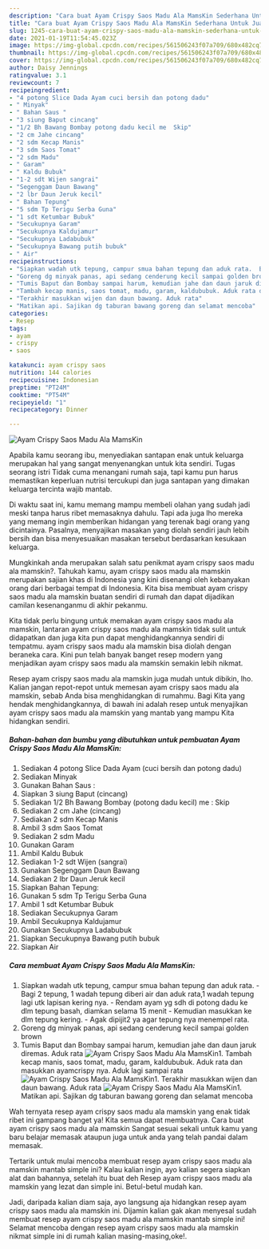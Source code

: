 ```yaml
---
description: "Cara buat Ayam Crispy Saos Madu Ala MamsKin Sederhana Untuk Jualan"
title: "Cara buat Ayam Crispy Saos Madu Ala MamsKin Sederhana Untuk Jualan"
slug: 1245-cara-buat-ayam-crispy-saos-madu-ala-mamskin-sederhana-untuk-jualan
date: 2021-01-19T11:54:45.023Z
image: https://img-global.cpcdn.com/recipes/561506243f07a709/680x482cq70/ayam-crispy-saos-madu-ala-mamskin-foto-resep-utama.jpg
thumbnail: https://img-global.cpcdn.com/recipes/561506243f07a709/680x482cq70/ayam-crispy-saos-madu-ala-mamskin-foto-resep-utama.jpg
cover: https://img-global.cpcdn.com/recipes/561506243f07a709/680x482cq70/ayam-crispy-saos-madu-ala-mamskin-foto-resep-utama.jpg
author: Daisy Jennings
ratingvalue: 3.1
reviewcount: 7
recipeingredient:
- "4 potong Slice Dada Ayam cuci bersih dan potong dadu"
- " Minyak"
- " Bahan Saus "
- "3 siung Baput cincang"
- "1/2 Bh Bawang Bombay potong dadu kecil me  Skip"
- "2 cm Jahe cincang"
- "2 sdm Kecap Manis"
- "3 sdm Saos Tomat"
- "2 sdm Madu"
- " Garam"
- " Kaldu Bubuk"
- "1-2 sdt Wijen sangrai"
- "Segenggam Daun Bawang"
- "2 lbr Daun Jeruk kecil"
- " Bahan Tepung"
- "5 sdm Tp Terigu Serba Guna"
- "1 sdt Ketumbar Bubuk"
- "Secukupnya Garam"
- "Secukupnya Kaldujamur"
- "Secukupnya Ladabubuk"
- "Secukupnya Bawang putih bubuk"
- " Air"
recipeinstructions:
- "Siapkan wadah utk tepung, campur smua bahan tepung dan aduk rata.  Bagi 2 tepung, 1 wadah tepung diberi air dan aduk rata,1 wadah tepung lagi utk lapisan kering nya. Rendam ayam yg sdh di potong dadu ke dlm tepung basah, diamkan selama 15 menit Kemudian masukkan ke dlm tepung kering. Agak dipijit2 ya agar tepung nya menempel rata."
- "Goreng dg minyak panas, api sedang cenderung kecil sampai golden brown"
- "Tumis Baput dan Bombay sampai harum, kemudian jahe dan daun jaruk diremas. Aduk rata"
- "Tambah kecap manis, saos tomat, madu, garam, kaldububuk. Aduk rata dan masukkan ayamcrispy nya. Aduk lagi sampai rata"
- "Terakhir masukkan wijen dan daun bawang. Aduk rata"
- "Matikan api. Sajikan dg taburan bawang goreng dan selamat mencoba"
categories:
- Resep
tags:
- ayam
- crispy
- saos

katakunci: ayam crispy saos 
nutrition: 144 calories
recipecuisine: Indonesian
preptime: "PT24M"
cooktime: "PT54M"
recipeyield: "1"
recipecategory: Dinner

---
```



![Ayam Crispy Saos Madu Ala MamsKin](https://img-global.cpcdn.com/recipes/561506243f07a709/680x482cq70/ayam-crispy-saos-madu-ala-mamskin-foto-resep-utama.jpg)

Apabila kamu seorang ibu, menyediakan santapan enak untuk keluarga merupakan hal yang sangat menyenangkan untuk kita sendiri. Tugas seorang istri Tidak cuma menangani rumah saja, tapi kamu pun harus memastikan keperluan nutrisi tercukupi dan juga santapan yang dimakan keluarga tercinta wajib mantab.

Di waktu  saat ini, kamu memang mampu membeli olahan yang sudah jadi meski tanpa harus ribet memasaknya dahulu. Tapi ada juga lho mereka yang memang ingin memberikan hidangan yang terenak bagi orang yang dicintainya. Pasalnya, menyajikan masakan yang diolah sendiri jauh lebih bersih dan bisa menyesuaikan masakan tersebut berdasarkan kesukaan keluarga. 



Mungkinkah anda merupakan salah satu penikmat ayam crispy saos madu ala mamskin?. Tahukah kamu, ayam crispy saos madu ala mamskin merupakan sajian khas di Indonesia yang kini disenangi oleh kebanyakan orang dari berbagai tempat di Indonesia. Kita bisa membuat ayam crispy saos madu ala mamskin buatan sendiri di rumah dan dapat dijadikan camilan kesenanganmu di akhir pekanmu.

Kita tidak perlu bingung untuk memakan ayam crispy saos madu ala mamskin, lantaran ayam crispy saos madu ala mamskin tidak sulit untuk didapatkan dan juga kita pun dapat menghidangkannya sendiri di tempatmu. ayam crispy saos madu ala mamskin bisa diolah dengan beraneka cara. Kini pun telah banyak banget resep modern yang menjadikan ayam crispy saos madu ala mamskin semakin lebih nikmat.

Resep ayam crispy saos madu ala mamskin juga mudah untuk dibikin, lho. Kalian jangan repot-repot untuk memesan ayam crispy saos madu ala mamskin, sebab Anda bisa menghidangkan di rumahmu. Bagi Kita yang hendak menghidangkannya, di bawah ini adalah resep untuk menyajikan ayam crispy saos madu ala mamskin yang mantab yang mampu Kita hidangkan sendiri.

<!--inarticleads1-->

##### Bahan-bahan dan bumbu yang dibutuhkan untuk pembuatan Ayam Crispy Saos Madu Ala MamsKin:

1. Sediakan 4 potong Slice Dada Ayam (cuci bersih dan potong dadu)
1. Sediakan  Minyak
1. Gunakan  Bahan Saus :
1. Siapkan 3 siung Baput (cincang)
1. Sediakan 1/2 Bh Bawang Bombay (potong dadu kecil) me : Skip
1. Sediakan 2 cm Jahe (cincang)
1. Sediakan 2 sdm Kecap Manis
1. Ambil 3 sdm Saos Tomat
1. Sediakan 2 sdm Madu
1. Gunakan  Garam
1. Ambil  Kaldu Bubuk
1. Sediakan 1-2 sdt Wijen (sangrai)
1. Gunakan Segenggam Daun Bawang
1. Sediakan 2 lbr Daun Jeruk kecil
1. Siapkan  Bahan Tepung:
1. Gunakan 5 sdm Tp Terigu Serba Guna
1. Ambil 1 sdt Ketumbar Bubuk
1. Sediakan Secukupnya Garam
1. Ambil Secukupnya Kaldujamur
1. Gunakan Secukupnya Ladabubuk
1. Siapkan Secukupnya Bawang putih bubuk
1. Siapkan  Air




<!--inarticleads2-->

##### Cara membuat Ayam Crispy Saos Madu Ala MamsKin:

1. Siapkan wadah utk tepung, campur smua bahan tepung dan aduk rata.  - Bagi 2 tepung, 1 wadah tepung diberi air dan aduk rata,1 wadah tepung lagi utk lapisan kering nya. - Rendam ayam yg sdh di potong dadu ke dlm tepung basah, diamkan selama 15 menit - Kemudian masukkan ke dlm tepung kering. - Agak dipijit2 ya agar tepung nya menempel rata.
1. Goreng dg minyak panas, api sedang cenderung kecil sampai golden brown
1. Tumis Baput dan Bombay sampai harum, kemudian jahe dan daun jaruk diremas. Aduk rata
<img src="//assets-global.cpcdn.com/assets/icons/button_play-2c75c40dde080a61004c1f40b05d8f140eaff45d7e9e6481dc71c63d2e7c4909.png" alt="Ayam Crispy Saos Madu Ala MamsKin">1. Tambah kecap manis, saos tomat, madu, garam, kaldububuk. Aduk rata dan masukkan ayamcrispy nya. Aduk lagi sampai rata
<img src="//assets-global.cpcdn.com/assets/icons/button_play-2c75c40dde080a61004c1f40b05d8f140eaff45d7e9e6481dc71c63d2e7c4909.png" alt="Ayam Crispy Saos Madu Ala MamsKin">1. Terakhir masukkan wijen dan daun bawang. Aduk rata
<img src="//assets-global.cpcdn.com/assets/icons/button_play-2c75c40dde080a61004c1f40b05d8f140eaff45d7e9e6481dc71c63d2e7c4909.png" alt="Ayam Crispy Saos Madu Ala MamsKin">1. Matikan api. Sajikan dg taburan bawang goreng dan selamat mencoba




Wah ternyata resep ayam crispy saos madu ala mamskin yang enak tidak ribet ini gampang banget ya! Kita semua dapat membuatnya. Cara buat ayam crispy saos madu ala mamskin Sangat sesuai sekali untuk kamu yang baru belajar memasak ataupun juga untuk anda yang telah pandai dalam memasak.

Tertarik untuk mulai mencoba membuat resep ayam crispy saos madu ala mamskin mantab simple ini? Kalau kalian ingin, ayo kalian segera siapkan alat dan bahannya, setelah itu buat deh Resep ayam crispy saos madu ala mamskin yang lezat dan simple ini. Betul-betul mudah kan. 

Jadi, daripada kalian diam saja, ayo langsung aja hidangkan resep ayam crispy saos madu ala mamskin ini. Dijamin kalian gak akan menyesal sudah membuat resep ayam crispy saos madu ala mamskin mantab simple ini! Selamat mencoba dengan resep ayam crispy saos madu ala mamskin nikmat simple ini di rumah kalian masing-masing,oke!.

